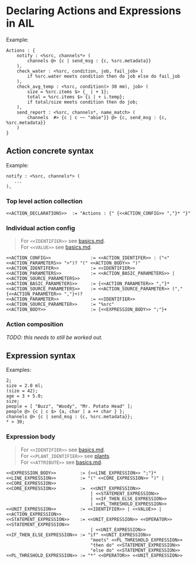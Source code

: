 # Declaring Actions and Expressions in AIL

Example:

```plaintext
Actions : {
    notify : <%src, channels*> (
        channels @> {c | send_msg : {c, %src.metadata}}
    ),
    check_water : <%src, condition, job, fail_job> (
        if %src.water meets condition then do job else do fail_job
    ),
    check_avg_temp : <%src, condition(> 30 mm), job> (
        size = %src.items $> {_ | + 1};
        total = %src.items $> {i | + i.temp};
        if total/size meets condition then do job;
    ),
    send_report : <%src, channels*, name_match> (
        channels  #> {c | c ~~ "abie"}} @> {c, send_msg : {c, %src.metadata}}
    )
}
```

## Action concrete syntax

Example:

```plaintext
notify : <%src, channels*> (
   ...
),
```

### Top level action collection

```plaintext
<<ACTION_DECLARATIONS>>  := "Actions : {" {<<ACTION_CONFIG>> ","}* "}"
```

### Individual action config

> For `<<IDENTIFIER>>` see [basics.md](./basics.md).  
> For `<<VALUE>>` see [basics.md](./basics.md).  

```plaintext
<<ACTION_CONFIG>>               := <<ACTION_IDENTIFER>> : ("<" <<ACTION_PARAMETERS>> ">")? "(" <<ACTION_BODY>> ")"
<<ACTION_IDENTIFER>>            := <<IDENTIFIER>>
<<ACTION_PARAMETERS>>           := <<ACTION_BASIC_PARAMETERS>> | <<ACTION_SOURCE_PARAMETERS>>
<<ACTION_BASIC_PARAMETERS>>     := {<<ACTION_PARAMETER>> ","}*
<<ACTION_SOURCE_PARAMETERS>>    := <<ACTION_SOURCE_PARAMETER>> ("," {<<ACTION_PARAMETER>> ","}+)?
<<ACTION_PARAMETER>>            := <<IDENTIFIER>>
<<ACTION_SOURCE_PARAMETER>>     := "%src"
<<ACTION_BODY>>                 := {<<EXPRESSION_BODY>> ";"}+
```

### Action composition

_TODO: this needs to still be worked out._

## Expression syntax

Examples:

```plaintext
2;
size = 2.0 ml;
(size = 42);
age = 3 + 5.0;
size;
people = [ "Buzz", "Woody", "Mr. Potato Head" ];
people @> {c | c $> {a, char | a ++ char } };
channels @> {c | send_msg : {c, %src.metadata}};
* > 30;
```

### Expression body

> For `<<IDENTIFIER>>` see [basics.md](./basics.md).  
> For `<<PLANT_IDENTIFIER>>` see [plants](./plants.md).  
> For `<<ATTRIBUTE>>` see [basics.md](./basics.md).  

```plaintext
<<EXPRESSION_BODY>>         := {<<LINE_EXPRESSION>> ";"}*
<<LINE_EXPRESSION>>         := "(" <<CORE_EXPRESSION>> ")" | <<CORE_EXPRESSION>>
<<CORE_EXPRESSION>>         :=  <<UNIT_EXPRESSION>>
                                | <<STATEMENT_EXPRESSION>>
                                | <<IF_THEN_ELSE_EXPRESSION>>
                                | <<PL_THRESHOLD_EXPRESSION>>
<<UNIT_EXPRESSION>>         := <<IDENTIFIER>> | <<VALUE>> | <<ACTION_EXPRESSION>>
<<STATEMENT_EXPRESSION>>    := <<UNIT_EXPRESSION>> <<OPERATOR>> <<STATEMENT_EXPRESSION>>
                                | <<UNIT_EXPRESSION>>
<<IF_THEN_ELSE_EXPRESSION>> := "if" <<UNIT_EXPRESSION>>
                                "meets" <<PL_THRESHOLD_EXPRESSION>>
                                "then do" <<STATEMENT_EXPRESSION>>
                                "else do" <<STATEMENT_EXPRESSION>>
<<PL_THRESHOLD_EXPRESSION>> := "*" <<OPERATOR>> <<UNIT_EXPRESSION>>
```
